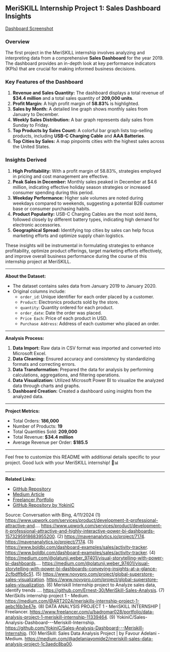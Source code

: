 ## MeriSKILL Internship Project 1: Sales Dashboard Insights
[Dashboard Screenshot](MeriSKILL%20Sales%20Dashboard/Capture.PNG)

### Overview
The first project in the MeriSKILL internship involves analyzing and interpreting data from a comprehensive **Sales Dashboard** for the year 2019. The dashboard provides an in-depth look at key performance indicators (KPIs) that are crucial for making informed business decisions.

### Key Features of the Dashboard
1. **Revenue and Sales Quantity:** The dashboard displays a total revenue of **$34.4 million** and a total sales quantity of **209,000 units**.
2. **Profit Margin:** A high profit margin of **58.83%** is highlighted.
3. **Sales by Month:** A detailed line graph shows monthly sales from January to December.
4. **Weekly Sales Distribution:** A bar graph represents daily sales from Sunday to Friday.
5. **Top Products by Sales Count:** A colorful bar graph lists top-selling products, including **USB-C Charging Cable** and **AAA Batteries**.
6. **Top Cities by Sales:** A map pinpoints cities with the highest sales across the United States.

### Insights Derived
1. **High Profitability:** With a profit margin of 58.83%, strategies employed in pricing and cost management are effective.
2. **Peak Sales in December:** Monthly sales peaked in December at $4.6 million, indicating effective holiday season strategies or increased consumer spending during this period.
3. **Weekday Performance:** Higher sale volumes are noted during weekdays compared to weekends, suggesting a potential B2B customer base or consumer purchasing habits.
4. **Product Popularity:** USB-C Charging Cables are the most sold items, followed closely by different battery types, indicating high demand for electronic accessories.
5. **Geographical Spread:** Identifying top cities by sales can help focus marketing efforts and optimize supply chain logistics.

These insights will be instrumental in formulating strategies to enhance profitability, optimize product offerings, target marketing efforts effectively, and improve overall business performance during the course of this internship project at MeriSKILL.

---

**About the Dataset:**
- The dataset contains sales data from January 2019 to January 2020.
- Original columns include:
    - `order_id`: Unique identifier for each order placed by a customer.
    - `Product`: Electronics products sold by the store.
    - `quantity`: Quantity ordered for each product.
    - `order_date`: Date the order was placed.
    - `Price Each`: Price of each product in USD.
    - `Purchase Address`: Address of each customer who placed an order.

---

**Analysis Process:**
1. **Data Import:** Raw data in CSV format was imported and converted into Microsoft Excel.
2. **Data Cleaning:** Ensured accuracy and consistency by standardizing formats and correcting errors.
3. **Data Transformation:** Prepared the data for analysis by performing calculations, aggregations, and filtering operations.
4. **Data Visualization:** Utilized Microsoft Power BI to visualize the analyzed data through charts and graphs.
5. **Dashboard Creation:** Created a dashboard using insights from the analyzed data.

---

**Project Metrics:**
- Total Orders: **186,000**
- Number of Products: **19**
- Total Quantities Sold: **209,000**
- Total Revenue: **$34.4 million**
- Average Revenue per Order: **$185.5**

---

Feel free to customize this README with additional details specific to your project. Good luck with your MeriSKILL internship! 🚀📊

---

**Related Links:**
- [GitHub Repository](https://github.com/Ernest-30/MeriSkill-Sales-Analysis)
- [Medium Article](https://medium.com/@ART2024/meriskills-internship-project-1-aebc16b3e47e)
- [Freelancer Portfolio](https://www.freelancer.com/u/badromar028/portfolio/data-analysis-project-1-meriskill-internship-11339464)
- [GitHub Repository by YokiniC](https://github.com/YokiniC/Sales-Analysis-Dashboard---Meriskill-Internship)

Source: Conversation with Bing, 4/11/2024
(1) https://www.upwork.com/services/product/development-it-professional-attractive-and.... https://www.upwork.com/services/product/development-it-professional-attractive-and-highly-interactive-power-bi-dashboards-1573295918683955200.
(2) https://mavenanalytics.io/project/7174. https://mavenanalytics.io/project/7174.
(3) https://www.boldbi.com/dashboard-examples/sales/activity-tracker. https://www.boldbi.com/dashboard-examples/sales/activity-tracker.
(4) https://medium.com/@olatunji.weber_97401/visual-storytelling-with-power-bi-dashboards.... https://medium.com/@olatunji.weber_97401/visual-storytelling-with-power-bi-dashboards-conveying-insights-at-a-glance-2cfbdffb6c51.
(5) https://www.novypro.com/project/global-superstore-sales-visualization. https://www.novypro.com/project/global-superstore-sales-visualization.
(6) Meriskill Internship project to Analyze sales data, identify trends .... https://github.com/Ernest-30/MeriSkill-Sales-Analysis.
(7) MeriSkills internship project 1 - Medium. https://medium.com/@ART2024/meriskills-internship-project-1-aebc16b3e47e.
(8) DATA ANALYSIS PROJECT 1 - MeriSKILL INTERNSHIP | Freelancer. https://www.freelancer.com/u/badromar028/portfolio/data-analysis-project-1-meriskill-internship-11339464.
(9) YokiniC/Sales-Analysis-Dashboard---Meriskill-Internship. https://github.com/YokiniC/Sales-Analysis-Dashboard---Meriskill-Internship.
(10) MeriSkill: Sales Data Analysis Project | by Favour Adelani - Medium. https://medium.com/@adelaniayomide2/meriskill-sales-data-analysis-project-1c3aedc8ba00.
